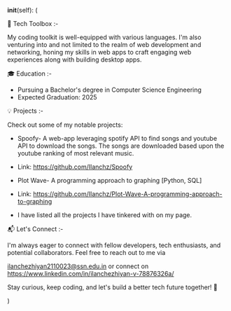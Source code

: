 __init__(self):
(



🚀 Tech Toolbox :-
  
My coding toolkit is well-equipped with various languages. I'm also 
venturing into and not limited to the realm of web development and networking, 
honing my skills in web apps to 
craft engaging web experiences along with building desktop apps.

🎓 Education :-

- Pursuing a Bachelor's degree in Computer Science Engineering
- Expected Graduation: 2025

💡 Projects :-

Check out some of my notable projects:

- Spoofy- A web-app leveraging spotify   API to find songs and youtube API to   download the songs. The songs are      downloaded based upon the youtube      ranking of most relevant music.

- Link:
  https://github.com/Ilanchz/Spoofy



- Plot Wave- A programming approach to graphing [Python, SQL]
- Link: https://github.com/Ilanchz/Plot-Wave-A-programming-approach-to-graphing


- I have listed all the projects I have tinkered with on my page.


📬 Let's Connect :-

I'm always eager to connect with fellow developers, tech enthusiasts, and potential collaborators. 
Feel free to reach out to me via 

ilanchezhiyan2110023@ssn.edu.in or connect on
https://www.linkedin.com/in/ilanchezhiyan-v-78876326a/

Stay curious, keep coding, and let's build a better tech future together! 🌟


)
